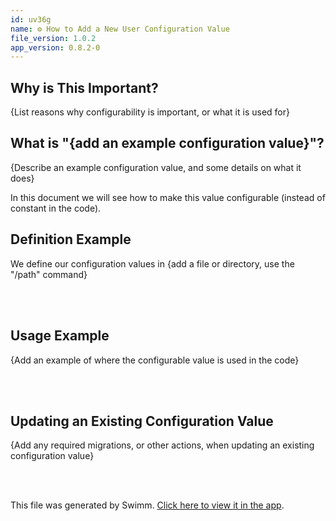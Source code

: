 ```yaml
---
id: uv36g
name: ⚙️ How to Add a New User Configuration Value
file_version: 1.0.2
app_version: 0.8.2-0
---
```


## Why is This Important?

{List reasons why configurability is important, or what it is used for}

## What is "{add an example configuration value}"?

{Describe an example configuration value, and some details on what it does}

In this document we will see how to make this value configurable (instead of constant in the code).

## Definition Example

We define our configuration values in {add a file or directory, use the "/path" command}

<br/>



<br/>

## Usage Example

{Add an example of where the configurable value is used in the code}

<br/>



<br/>

## Updating an Existing Configuration Value

{Add any required migrations, or other actions, when updating an existing configuration value}

<br/>



<br/>

This file was generated by Swimm. [Click here to view it in the app](https://app.swimm.io/repos/Z2l0aHViJTNBJTNBbHlsYXlvbmxpbmVzaG9wJTNBJTNBbHlsYXlvbmxpbmVzaG9w/docs/uv36g).